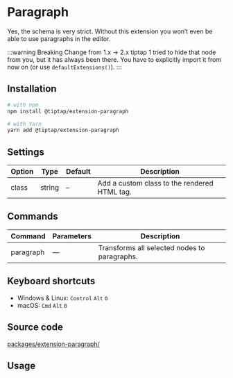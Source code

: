 # Paragraph
Yes, the schema is very strict. Without this extension you won’t even be able to use paragraphs in the editor.

:::warning Breaking Change from 1.x → 2.x
tiptap 1 tried to hide that node from you, but it has always been there. You have to explicitly import it from now on (or use `defaultExtensions()`).
:::

## Installation
```bash
# with npm
npm install @tiptap/extension-paragraph

# with Yarn
yarn add @tiptap/extension-paragraph
```

## Settings
| Option | Type   | Default | Description                                  |
| ------ | ------ | ------- | -------------------------------------------- |
| class  | string | –       | Add a custom class to the rendered HTML tag. |

## Commands
| Command   | Parameters | Description                                  |
| --------- | ---------- | -------------------------------------------- |
| paragraph | —          | Transforms all selected nodes to paragraphs. |

## Keyboard shortcuts
* Windows & Linux: `Control`&nbsp;`Alt`&nbsp;`0`
* macOS: `Cmd`&nbsp;`Alt`&nbsp;`0`

## Source code
[packages/extension-paragraph/](https://github.com/ueberdosis/tiptap-next/blob/main/packages/extension-paragraph/)

## Usage
<demo name="Nodes/Paragraph" highlight="11,29" />
